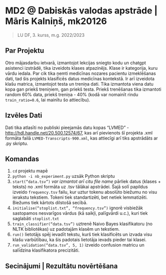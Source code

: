 # MD2 @ Dabiskās valodas apstrāde | Māris Kalniņš, mk20126
> LU DF, 3. kurss, m.g. 2022/2023

## Par Projektu
  Otro mājasdarbu ietvarā, izmantojot lekcijas sniegto kodu un chatgpt asistenci izstrādē, tika izveidots klases atpazinējs. Klase ir kategorija, kuru vārdu iedala. Par cik tika ņemti medicīnas nozares pacientu izmeklēšanas dati, tad šis projekts klasificēs datus medicīnas kontekstā. Ir arī izveidota klašu matrica, izmantojot testa un treniņa dati. Tika izmantota viena datu kopa gan priekš treniņiem, gan priekš testa. Priekš trenēšanas tika izmantoti random 60% data, priekš treniņa - 40% (kodā var nomainīt rindu `train_ratio=0.6`, lai mainītu šo attiecību).
## Izvēles Dati
  Dati tika atlasīti no publiski pieejamās datu kopas “LVMED” - http://hdl.handle.net/20.500.12574/67, kas arī pievienots šī projekta .xml formāta failā `LVMED-Transcripts-900.xml`, kas attiecīgi arī tiks apstrādāts ar .py skriptu.
## Komandas
1) `cd` projektu mapē
2) `python -i nb_experiment.py` uzsāk Python skriptu
3) `start(“data.tsv”)` *var izmantot arī citu file name* pārliek datus (klases + teksts) no .xml formāta uz .tsv tālākai apstrādei. Šajā solī papildus izveido `frequency.tsv` failu, kur uztur tokenu absolūto biežumu no visu ierakstu tekstiem. Tokeni tiek standartizēti, bet netiek lemmatizēti. Biežums tiek kārtots dilstošā secībā.
4) `initialise(“stoplist.txt”, “frequency.tsv”)` ignorē visbiežāk sastopamos nesvarīgos vārdus (kā saikļi, palīgvārdi u.c.), kuri tiek saglabāti `stoplist.txt`
5) `train_classifier(“data.tsv”)` uztrenē Naivo Bayes klasifikatoru (no NLTK bibliotēkas) uz padotajām klasēm un tekstiem. 
6) `run()` lietotājs spēj ievadīt tekstu, kurš tiek klasificēts un izvada visu klašu varbūtībau, ka šis padotais lietotāja ievads pieder tai klasei.
7) `run_validation(“data.tsv”, 5, 1)` izveido confusion matricu un salīdzina klasifikatora precizitāti.

## Secinājumi | Rezultātu novērtēšana
